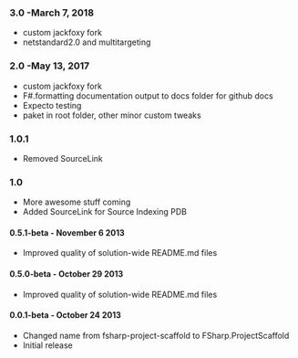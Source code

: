 ### 3.0 -March 7, 2018
* custom jackfoxy fork
* netstandard2.0 and multitargeting

### 2.0 -May 13, 2017
* custom jackfoxy fork
* F#.formatting documentation output to docs folder for github docs
* Expecto testing
* paket in root folder, other minor custom tweaks

### 1.0.1
* Removed SourceLink

### 1.0 
* More awesome stuff coming
* Added SourceLink for Source Indexing PDB

#### 0.5.1-beta - November 6 2013
* Improved quality of solution-wide README.md files
 
#### 0.5.0-beta - October 29 2013
* Improved quality of solution-wide README.md files

#### 0.0.1-beta - October 24 2013
* Changed name from fsharp-project-scaffold to FSharp.ProjectScaffold
* Initial release
